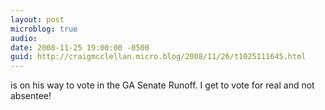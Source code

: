 ```yaml
---
layout: post
microblog: true
audio: 
date: 2008-11-25 19:00:00 -0500
guid: http://craigmcclellan.micro.blog/2008/11/26/t1025111645.html
---
```

is on his way to vote in the GA Senate Runoff. I get to vote for real and not absentee!

